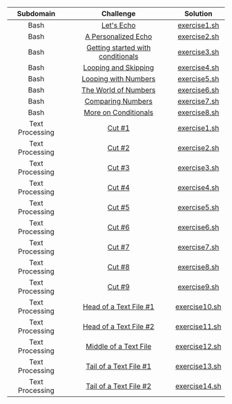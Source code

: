 
| Subdomain       | Challenge                                                                                                                     | Solution                                                                                                                        |
|:---------------:|:-----------------------------------------------------------------------------------------------------------------------------:|:-------------------------------------------------------------------------------------------------------------------------------:|
| Bash            | [Let's Echo](https://www.hackerrank.com/challenges/bash-tutorials-lets-echo)                                                  | [exercise1.sh](https://github.com/mukeshmithrakumar/HackerRankSolutions/blob/master/Bash/1.%20Bash/exercise1.sh)                |
| Bash            | [A Personalized Echo](https://www.hackerrank.com/challenges/bash-tutorials---a-personalized-echo)                             | [exercise2.sh](https://github.com/mukeshmithrakumar/HackerRankSolutions/blob/master/Bash/1.%20Bash/exercise2.sh)                |
| Bash            | [Getting started with conditionals](https://www.hackerrank.com/challenges/bash-tutorials---getting-started-with-conditionals) | [exercise3.sh](https://github.com/mukeshmithrakumar/HackerRankSolutions/blob/master/Bash/1.%20Bash/exercise3.sh)                |
| Bash            | [Looping and Skipping](https://www.hackerrank.com/challenges/bash-tutorials---looping-and-skipping)                           | [exercise4.sh](https://github.com/mukeshmithrakumar/HackerRankSolutions/blob/master/Bash/1.%20Bash/exercise4.sh)                |
| Bash            | [Looping with Numbers](https://www.hackerrank.com/challenges/bash-tutorials---looping-with-numbers)                           | [exercise5.sh](https://github.com/mukeshmithrakumar/HackerRankSolutions/blob/master/Bash/1.%20Bash/exercise5.sh)                |
| Bash            | [The World of Numbers](https://www.hackerrank.com/challenges/bash-tutorials---the-world-of-numbers)                           | [exercise6.sh](https://github.com/mukeshmithrakumar/HackerRankSolutions/blob/master/Bash/1.%20Bash/exercise6.sh)                |
| Bash            | [Comparing Numbers](https://www.hackerrank.com/challenges/bash-tutorials---comparing-numbers)                                 | [exercise7.sh](https://github.com/mukeshmithrakumar/HackerRankSolutions/blob/master/Bash/1.%20Bash/exercise7.sh)                |
| Bash            | [More on Conditionals](https://www.hackerrank.com/challenges/bash-tutorials---more-on-conditionals)                           | [exercise8.sh](https://github.com/mukeshmithrakumar/HackerRankSolutions/blob/master/Bash/1.%20Bash/exercise8.sh)                |
| Text Processing | [Cut #1](https://www.hackerrank.com/challenges/text-processing-cut-1)                                                         | [exercise1.sh](https://github.com/mukeshmithrakumar/HackerRankSolutions/blob/master/Bash/2.%20Text%20Processing/exercise1.sh)   |
| Text Processing | [Cut #2](https://www.hackerrank.com/challenges/text-processing-cut-2)                                                         | [exercise2.sh](https://github.com/mukeshmithrakumar/HackerRankSolutions/blob/master/Bash/2.%20Text%20Processing/exercise2.sh)   |
| Text Processing | [Cut #3](https://www.hackerrank.com/challenges/text-processing-cut-3)                                                         | [exercise3.sh](https://github.com/mukeshmithrakumar/HackerRankSolutions/blob/master/Bash/2.%20Text%20Processing/exercise3.sh)   |
| Text Processing | [Cut #4](https://www.hackerrank.com/challenges/text-processing-cut-4)                                                         | [exercise4.sh](https://github.com/mukeshmithrakumar/HackerRankSolutions/blob/master/Bash/2.%20Text%20Processing/exercise4.sh)   |
| Text Processing | [Cut #5](https://www.hackerrank.com/challenges/text-processing-cut-5)                                                         | [exercise5.sh](https://github.com/mukeshmithrakumar/HackerRankSolutions/blob/master/Bash/2.%20Text%20Processing/exercise5.sh)   |
| Text Processing | [Cut #6](https://www.hackerrank.com/challenges/text-processing-cut-6)                                                         | [exercise6.sh](https://github.com/mukeshmithrakumar/HackerRankSolutions/blob/master/Bash/2.%20Text%20Processing/exercise6.sh)   |
| Text Processing | [Cut #7](https://www.hackerrank.com/challenges/text-processing-cut-7)                                                         | [exercise7.sh](https://github.com/mukeshmithrakumar/HackerRankSolutions/blob/master/Bash/2.%20Text%20Processing/exercise7.sh)   |
| Text Processing | [Cut #8](https://www.hackerrank.com/challenges/text-processing-cut-8)                                                         | [exercise8.sh](https://github.com/mukeshmithrakumar/HackerRankSolutions/blob/master/Bash/2.%20Text%20Processing/exercise8.sh)   |
| Text Processing | [Cut #9](https://www.hackerrank.com/challenges/text-processing-cut-9)                                                         | [exercise9.sh](https://github.com/mukeshmithrakumar/HackerRankSolutions/blob/master/Bash/2.%20Text%20Processing/exercise9.sh)   |
| Text Processing | [Head of a Text File #1](https://www.hackerrank.com/challenges/text-processing-head-1)                                        | [exercise10.sh](https://github.com/mukeshmithrakumar/HackerRankSolutions/blob/master/Bash/2.%20Text%20Processing/exercise10.sh) |
| Text Processing | [Head of a Text File #2](https://www.hackerrank.com/challenges/text-processing-head-2)                                        | [exercise11.sh](https://github.com/mukeshmithrakumar/HackerRankSolutions/blob/master/Bash/2.%20Text%20Processing/exercise11.sh) |
| Text Processing | [Middle of a Text File](https://www.hackerrank.com/challenges/text-processing-in-linux---the-middle-of-a-text-file)           | [exercise12.sh](https://github.com/mukeshmithrakumar/HackerRankSolutions/blob/master/Bash/2.%20Text%20Processing/exercise12.sh) |
| Text Processing | [Tail of a Text File #1](https://www.hackerrank.com/challenges/text-processing-tail-1)                                        | [exercise13.sh](https://github.com/mukeshmithrakumar/HackerRankSolutions/blob/master/Bash/2.%20Text%20Processing/exercise13.sh) |
| Text Processing | [Tail of a Text File #2](https://www.hackerrank.com/challenges/text-processing-tail-2)                                        | [exercise14.sh](https://github.com/mukeshmithrakumar/HackerRankSolutions/blob/master/Bash/2.%20Text%20Processing/exercise14.sh) |
